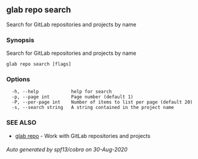 ## glab repo search

Search for GitLab repositories and projects by name

### Synopsis

Search for GitLab repositories and projects by name

```
glab repo search [flags]
```

### Options

```
  -h, --help            help for search
  -p, --page int        Page number (default 1)
  -P, --per-page int    Number of items to list per page (default 20)
  -s, --search string   A string contained in the project name
```

### SEE ALSO

* [glab repo](glab_repo.md)	 - Work with GitLab repositories and projects

###### Auto generated by spf13/cobra on 30-Aug-2020
